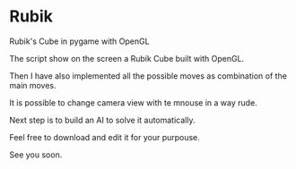 # Rubik
Rubik's Cube in pygame with OpenGL

The script show on the screen a Rubik Cube built 
with OpenGL.

Then I have also implemented all the possible moves as 
combination of the main moves.

It is possible to change camera view with te mnouse
in a way rude.

Next step is to build an AI to solve it automatically.

Feel free to download and edit it for your purpouse.

See you soon.

